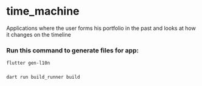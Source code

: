 # time_machine

Applications where the user forms his portfolio in the past and looks at how it changes on the timeline

### Run this command to generate files for app:
`flutter gen-l10n`
###
`dart run build_runner build`